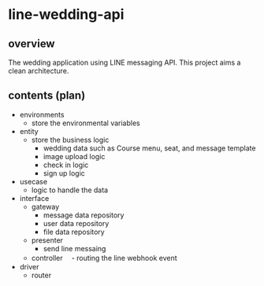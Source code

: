 # line-wedding-api

## overview
The wedding application using LINE messaging API.
This project aims a clean architecture.

## contents (plan)

- environments
  - store the environmental variables
- entity
  - store the business logic
    - wedding data such as Course menu, seat, and message template
    - image upload logic
    - check in logic
    - sign up logic
- usecase
  - logic to handle the data
- interface
  - gateway
    - message data repository
    - user data repository
    - file data repository
  - presenter
    - send line messaing
  - controller
  　- routing the line webhook event
- driver
  - router